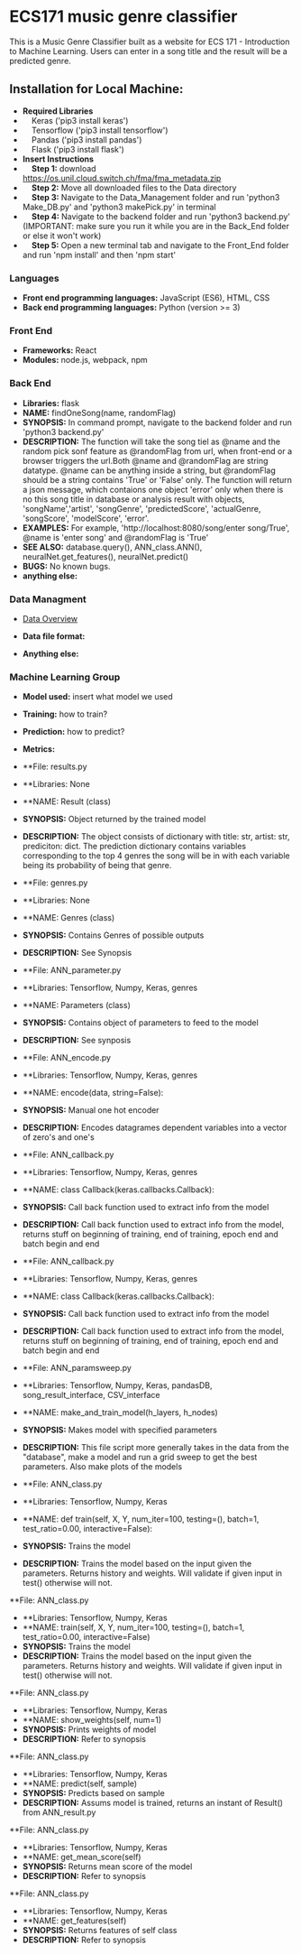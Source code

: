 # ECS171 music genre classifier
This is a Music Genre Classifier built as a website for ECS 171 - Introduction to Machine Learning.
Users can enter in a song title and the result will be a predicted genre. 

## Installation for Local Machine:
+ **Required Libraries**
+ &nbsp;&nbsp;&nbsp;&nbsp;Keras ('pip3 install keras')
+ &nbsp;&nbsp;&nbsp;&nbsp;Tensorflow ('pip3 install tensorflow')
+ &nbsp;&nbsp;&nbsp;&nbsp;Pandas ('pip3 install pandas')
+ &nbsp;&nbsp;&nbsp;&nbsp;Flask ('pip3 install flask')
+ **Insert Instructions**
+ &nbsp;&nbsp;&nbsp;&nbsp;**Step 1:** download https://os.unil.cloud.switch.ch/fma/fma_metadata.zip
+ &nbsp;&nbsp;&nbsp;&nbsp;**Step 2:** Move all downloaded files to the Data directory
+ &nbsp;&nbsp;&nbsp;&nbsp;**Step 3:** Navigate to the Data_Management folder and run 'python3 Make_DB.py' and 'python3 makePick.py' in terminal
+ &nbsp;&nbsp;&nbsp;&nbsp;**Step 4:** Navigate to the backend folder and run 'python3 backend.py' (IMPORTANT: make sure you run it while you are in the Back_End folder or else it won't work)
+ &nbsp;&nbsp;&nbsp;&nbsp;**Step 5:** Open a new terminal tab and navigate to the Front_End folder and run 'npm install' and then 'npm start'

### Languages
+ **Front end programming languages:** JavaScript (ES6), HTML, CSS
+ **Back end programming languages:** Python (version >= 3)

### Front End
+ **Frameworks:** React
+ **Modules:** node.js, webpack, npm

### Back End
+ **Libraries:** flask
+ **NAME:** findOneSong(name, randomFlag)
+ **SYNOPSIS:** In command prompt, navigate to the backend folder and run 'python3 backend.py'
+ **DESCRIPTION:** The function will take the song tiel as @name and the random pick sonf feature as @randomFlag from url, when front-end or a browser triggers the url.Both @name and @randomFlag are string datatype. @name can be anything inside a string, but @randomFlag should be a string contains 'True' or 'False' only. The function will return a json message, which contaions one object 'error' only when there is no this song title in database or analysis result with objects, 'songName','artist', 'songGenre', 'predictedScore', 'actualGenre, 'songScore', 'modelScore', 'error'.
+ **EXAMPLES:** For example, 'http://localhost:8080/song/enter song/True', @name is 'enter song' and @randomFlag is 'True'
+ **SEE ALSO:** database.query(), ANN_class.ANN(), neuralNet.get_features(), neuralNet.predict()
+ **BUGS:** No known bugs.
+ **anything else:**

### Data Managment
+ [Data Overview](Data_Management/DataOverview.md)
+ **Data file format:**

+ **Anything else:**

### Machine Learning Group
+ **Model used:** insert what model we used
+ **Training:** how to train?
+ **Prediction:** how to predict?
+ **Metrics:**

+ **File: results.py
+ **Libraries: None 
+ **NAME: Result (class)
+ **SYNOPSIS:** Object returned by the trained model 
+ **DESCRIPTION:** The object consists of dictionary with title: str, artist: str, prediciton: dict. The prediction dictionary contains variables corresponding to the top 4 genres the song will be in with each variable being its probability of being that genre. 

+ **File: genres.py
+ **Libraries: None 
+ **NAME: Genres (class)
+ **SYNOPSIS:** Contains Genres of possible outputs 
+ **DESCRIPTION:** See Synopsis

+ **File: ANN_parameter.py
+ **Libraries: Tensorflow, Numpy, Keras, genres 
+ **NAME: Parameters (class)
+ **SYNOPSIS:** Contains object of parameters to feed to the model
+ **DESCRIPTION:** See synposis

+ **File: ANN_encode.py
+ **Libraries: Tensorflow, Numpy, Keras, genres 
+ **NAME: encode(data, string=False):
+ **SYNOPSIS:** Manual one hot encoder 
+ **DESCRIPTION:** Encodes datagrames dependent variables into a vector of zero's and one's 

+ **File: ANN_callback.py
+ **Libraries: Tensorflow, Numpy, Keras, genres 
+ **NAME: class Callback(keras.callbacks.Callback):
+ **SYNOPSIS:**  Call back function used to extract info from the model
+ **DESCRIPTION:** Call back function used to extract info from the model, returns stuff on beginning of training, end of training, epoch end and batch begin and end 

+ **File: ANN_callback.py
+ **Libraries: Tensorflow, Numpy, Keras, genres 
+ **NAME: class Callback(keras.callbacks.Callback):
+ **SYNOPSIS:**  Call back function used to extract info from the model
+ **DESCRIPTION:** Call back function used to extract info from the model, returns stuff on beginning of training, end of training, epoch end and batch begin and end 

+ **File: ANN_paramsweep.py
+ **Libraries: Tensorflow, Numpy, Keras, pandasDB, song_result_interface, CSV_interface
+ **NAME: make_and_train_model(h_layers, h_nodes)
+ **SYNOPSIS:**  Makes model with specified parameters 
+ **DESCRIPTION:** This file script more generally takes in the data from the "database", make a model and run a grid sweep to get the best parameters. Also make plots of the models 

+ **File: ANN_class.py
+ **Libraries: Tensorflow, Numpy, Keras
+ **NAME: def train(self, X, Y, num_iter=100, testing=(), batch=1, test_ratio=0.00, interactive=False):
+ **SYNOPSIS:**  Trains the model 
+ **DESCRIPTION:** Trains the model based on the input given the parameters. Returns history and weights. Will validate if given input in test() otherwise will not. 

 **File: ANN_class.py
+ **Libraries: Tensorflow, Numpy, Keras
+ **NAME: train(self, X, Y, num_iter=100, testing=(), batch=1, test_ratio=0.00, interactive=False)
+ **SYNOPSIS:**  Trains the model 
+ **DESCRIPTION:** Trains the model based on the input given the parameters. Returns history and weights. Will validate if given input in test() otherwise will not. 

 **File: ANN_class.py
+ **Libraries: Tensorflow, Numpy, Keras
+ **NAME: show_weights(self, num=1)
+ **SYNOPSIS:** Prints weights of model 
+ **DESCRIPTION:** Refer to synopsis

 **File: ANN_class.py
+ **Libraries: Tensorflow, Numpy, Keras
+ **NAME: predict(self, sample)
+ **SYNOPSIS:** Predicts based on sample 
+ **DESCRIPTION:** Assums model is trained, returns an instant of Result() from ANN_result.py

 **File: ANN_class.py
+ **Libraries: Tensorflow, Numpy, Keras
+ **NAME: get_mean_score(self)
+ **SYNOPSIS:** Returns mean score of the model 
+ **DESCRIPTION:** Refer to synopsis

 **File: ANN_class.py
+ **Libraries: Tensorflow, Numpy, Keras
+ **NAME: get_features(self)
+ **SYNOPSIS:** Returns features of self class 
+ **DESCRIPTION:** Refer to synopsis









